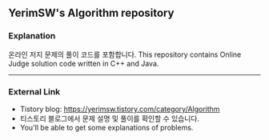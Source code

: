 ## YerimSW's Algorithm repository

### Explanation
온라인 저지 문제의 풀이 코드를 포함합니다.
This repository contains Online Judge solution code written in C++ and Java.
***

### External Link
* Tistory blog: <https://yerimsw.tistory.com/category/Algorithm>
* 티스토리 블로그에서 문제 설명 및 풀이를 확인할 수 있습니다.
* You'll be able to get some explanations of problems.
